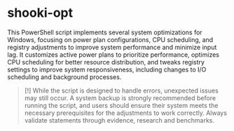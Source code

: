 # shooki-opt

This PowerShell script implements several system optimizations for Windows, focusing on power plan configurations, CPU scheduling, and registry adjustments to improve system performance and minimize input lag. It customizes active power plans to prioritize performance, optimizes CPU scheduling for better resource distribution, and tweaks registry settings to improve system responsiveness, including changes to I/O scheduling and background processes. 

> [!]
> While the script is designed to handle errors, unexpected issues may still occur. A system backup is strongly recommended before running the script, and users should ensure their system meets the necessary prerequisites for the adjustments to work correctly. Always validate statements through evidence, research and benchmarks.

